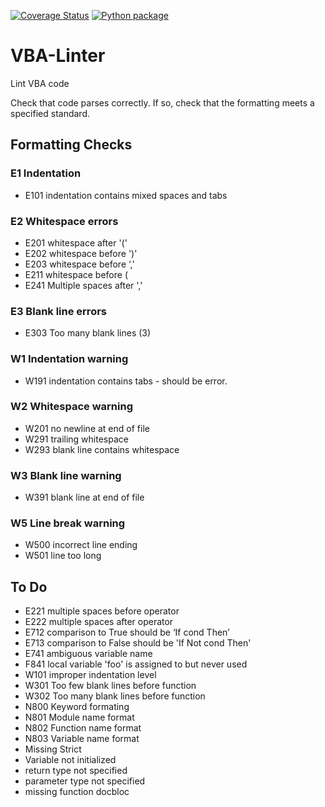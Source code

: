 [![Coverage Status](https://coveralls.io/repos/github/Beakerboy/VBA-Linter/badge.svg?branch=main)](https://coveralls.io/github/Beakerboy/VBA-Linter?branch=main) [![Python package](https://github.com/Beakerboy/VBA-Linter/actions/workflows/python-package.yml/badge.svg)](https://github.com/Beakerboy/VBA-Linter/actions/workflows/python-package.yml)
# VBA-Linter
Lint VBA code

Check that code parses correctly. If so, check that the formatting meets a specified standard.

## Formatting Checks

### E1 Indentation
* E101 indentation contains mixed spaces and tabs
### E2 Whitespace errors
* E201 whitespace after '('
* E202 whitespace before ')'
* E203 whitespace before ‘,’
* E211 whitespace before (
* E241 Multiple spaces after ','
### E3 Blank line errors
* E303 Too many blank lines (3)
### W1 Indentation warning
* W191 indentation contains tabs - should be error.
### W2 Whitespace warning
* W201 no newline at end of file
* W291 trailing whitespace
* W293 blank line contains whitespace

### W3 Blank line warning
* W391 blank line at end of file

### W5 Line break warning
* W500 incorrect line ending
* W501 line too long

## To Do
* E221 multiple spaces before operator
* E222 multiple spaces after operator
* E712 comparison to True should be ‘If cond Then’
* E713 comparison to False should be 'If Not cond Then'
* E741 ambiguous variable name
* F841 local variable 'foo' is assigned to but never used
* W101 improper indentation level
* W301 Too few blank lines before function
* W302 Too many blank lines before function
* N800 Keyword formating
* N801 Module name format
* N802 Function name format
* N803 Variable name format
* Missing Strict
* Variable not initialized
* return type not specified
* parameter type not specified
* missing function docbloc
